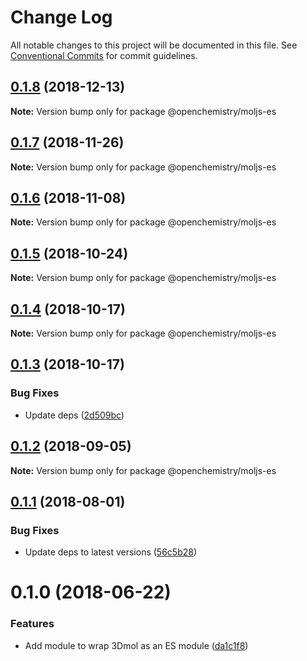 # Change Log

All notable changes to this project will be documented in this file.
See [Conventional Commits](https://conventionalcommits.org) for commit guidelines.

## [0.1.8](https://github.com/OpenChemistry/oc-web-components/compare/@openchemistry/moljs-es@0.1.7...@openchemistry/moljs-es@0.1.8) (2018-12-13)

**Note:** Version bump only for package @openchemistry/moljs-es





## [0.1.7](https://github.com/OpenChemistry/oc-web-components/compare/@openchemistry/moljs-es@0.1.6...@openchemistry/moljs-es@0.1.7) (2018-11-26)

**Note:** Version bump only for package @openchemistry/moljs-es





## [0.1.6](https://github.com/OpenChemistry/oc-web-components/compare/@openchemistry/moljs-es@0.1.5...@openchemistry/moljs-es@0.1.6) (2018-11-08)

**Note:** Version bump only for package @openchemistry/moljs-es





## [0.1.5](https://github.com/OpenChemistry/oc-web-components/compare/@openchemistry/moljs-es@0.1.4...@openchemistry/moljs-es@0.1.5) (2018-10-24)

**Note:** Version bump only for package @openchemistry/moljs-es





## [0.1.4](https://github.com/OpenChemistry/oc-web-components/compare/@openchemistry/moljs-es@0.1.3...@openchemistry/moljs-es@0.1.4) (2018-10-17)

**Note:** Version bump only for package @openchemistry/moljs-es





## [0.1.3](https://github.com/OpenChemistry/oc-web-components/compare/@openchemistry/moljs-es@0.1.2...@openchemistry/moljs-es@0.1.3) (2018-10-17)


### Bug Fixes

* Update deps ([2d509bc](https://github.com/OpenChemistry/oc-web-components/commit/2d509bc))





<a name="0.1.2"></a>
## [0.1.2](https://github.com/OpenChemistry/oc-web-components/compare/@openchemistry/moljs-es@0.1.1...@openchemistry/moljs-es@0.1.2) (2018-09-05)




**Note:** Version bump only for package @openchemistry/moljs-es

<a name="0.1.1"></a>
## [0.1.1](https://github.com/OpenChemistry/oc-web-components/compare/@openchemistry/moljs-es@0.1.0...@openchemistry/moljs-es@0.1.1) (2018-08-01)


### Bug Fixes

* Update deps to latest versions ([56c5b28](https://github.com/OpenChemistry/oc-web-components/commit/56c5b28))




<a name="0.1.0"></a>
# 0.1.0 (2018-06-22)


### Features

* Add module to wrap 3Dmol as an ES module ([da1c1f8](https://github.com/OpenChemistry/oc-web-components/commit/da1c1f8))
